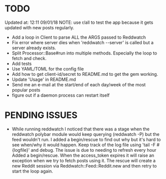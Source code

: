 # TODO

Updated at: 12:11 09/01/18
NOTE: use r/all to test the app because it gets updated with new posts regularly.

* Add a loop in Client to parse ALL the ARGS passed to Reddwatch
* Fix error where server dies when 'reddwatch --server' is called but a server already
    exists.
* Split Processor::Base#run into multiple methods. Especially the loop to fetch and
    check.
* Add tests
* Use YAML/TOML for the config file
* Add how to get client-id/secret to README.md to get the gem working.
* Update 'Usage' in README.md
* Send me an e-mail at the start/end of each day/week of the most popular posts
* figure out if a daemon process can restart itself

# PENDING ISSUES
* While running reddwatch I noticed that there was a stage when the reddwatch
  polybar module would keep querying (reddwatch -P) but the feed wouldn't run.
  I added a begin/rescue to find out why but it's hard to see when/why it would happen.
  Keep track of the log file using 'tail -F #{logfile}' and debug.
  The issue is due to needing to refresh every hour
  Added a begin/rescue.
  When the access_token expires it will raise an exception when we try to fetch
  posts using it.
  The rescue will create a new Reddit session via Reddwatch::Feed::Reddit.new
  and then retry to start the loop again.

